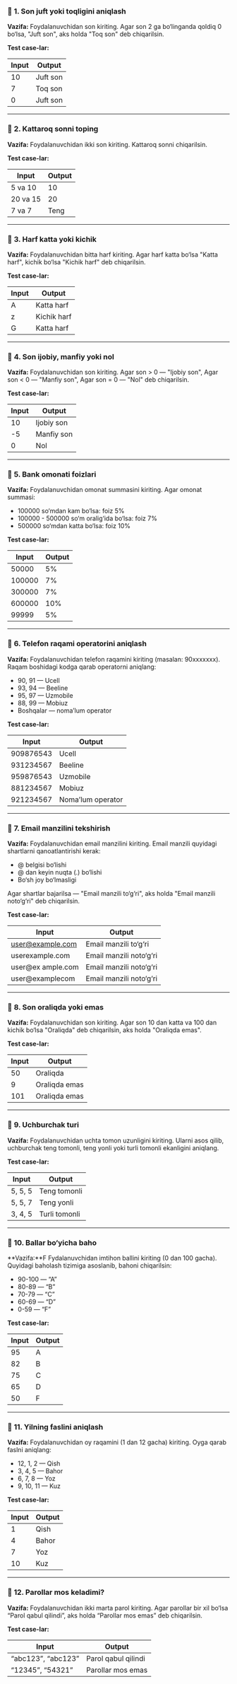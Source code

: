 ### 🔹 **1. Son juft yoki toqligini aniqlash**

**Vazifa:**
Foydalanuvchidan son kiriting.
Agar son 2 ga bo‘linganda qoldiq 0 bo‘lsa, "Juft son", aks holda "Toq son" deb chiqarilsin.

**Test case-lar:**

| Input | Output   |
| ----- | -------- |
| 10    | Juft son |
| 7     | Toq son  |
| 0     | Juft son |

---

### 🔹 **2. Kattaroq sonni toping**

**Vazifa:**
Foydalanuvchidan ikki son kiriting. Kattaroq sonni chiqarilsin.

**Test case-lar:**

| Input    | Output |
| -------- | ------ |
| 5 va 10  | 10     |
| 20 va 15 | 20     |
| 7 va 7   | Teng   |

---

### 🔹 **3. Harf katta yoki kichik**

**Vazifa:**
Foydalanuvchidan bitta harf kiriting.
Agar harf katta bo‘lsa "Katta harf", kichik bo‘lsa "Kichik harf" deb chiqarilsin.

**Test case-lar:**

| Input | Output      |
| ----- | ----------- |
| A     | Katta harf  |
| z     | Kichik harf |
| G     | Katta harf  |

---

### 🔹 **4. Son ijobiy, manfiy yoki nol**

**Vazifa:**
Foydalanuvchidan son kiriting.
Agar son > 0 — "Ijobiy son",
Agar son < 0 — "Manfiy son",
Agar son = 0 — "Nol" deb chiqarilsin.

**Test case-lar:**

| Input | Output     |
| ----- | ---------- |
| 10    | Ijobiy son |
| -5    | Manfiy son |
| 0     | Nol        |

---

### 🔹 **5. Bank omonati foizlari**

**Vazifa:**
Foydalanuvchidan omonat summasini kiriting.
Agar omonat summasi:

* 100000 so‘mdan kam bo‘lsa: foiz 5%
* 100000 - 500000 so‘m oralig‘ida bo‘lsa: foiz 7%
* 500000 so‘mdan katta bo‘lsa: foiz 10%

**Test case-lar:**

| Input  | Output |
| ------ | ------ |
| 50000  | 5%     |
| 100000 | 7%     |
| 300000 | 7%     |
| 600000 | 10%    |
| 99999  | 5%     |

---

### 🔹 **6. Telefon raqami operatorini aniqlash**

**Vazifa:**
Foydalanuvchidan telefon raqamini kiriting (masalan: 90xxxxxxx).
Raqam boshidagi kodga qarab operatorni aniqlang:

* 90, 91 — Ucell
* 93, 94 — Beeline
* 95, 97 — Uzmobile
* 88, 99 — Mobiuz
* Boshqalar — noma’lum operator

**Test case-lar:**

| Input     | Output            |
| --------- | ----------------- |
| 909876543 | Ucell             |
| 931234567 | Beeline           |
| 959876543 | Uzmobile          |
| 881234567 | Mobiuz            |
| 921234567 | Noma’lum operator |

---

### 🔹 **7. Email manzilini tekshirish**

**Vazifa:**
Foydalanuvchidan email manzilini kiriting.
Email manzili quyidagi shartlarni qanoatlantirishi kerak:

* @ belgisi bo‘lishi
* @ dan keyin nuqta (.) bo‘lishi
* Bo‘sh joy bo‘lmasligi

Agar shartlar bajarilsa — "Email manzili to‘g‘ri", aks holda "Email manzili noto‘g‘ri" deb chiqarilsin.

**Test case-lar:**

| Input                                       | Output                  |
| ------------------------------------------- | ----------------------- |
| [user@example.com](mailto:user@example.com) | Email manzili to‘g‘ri   |
| userexample.com                             | Email manzili noto‘g‘ri |
| user\@ex ample.com                          | Email manzili noto‘g‘ri |
| user\@examplecom                            | Email manzili noto‘g‘ri |

---

### 🔹 **8. Son oraliqda yoki emas**

**Vazifa:**
Foydalanuvchidan son kiriting.
Agar son 10 dan katta va 100 dan kichik bo‘lsa "Oraliqda" deb chiqarilsin, aks holda "Oraliqda emas".

**Test case-lar:**

| Input | Output        |
| ----- | ------------- |
| 50    | Oraliqda      |
| 9     | Oraliqda emas |
| 101   | Oraliqda emas |

---

### 🔹 **9. Uchburchak turi**

**Vazifa:**
Foydalanuvchidan uchta tomon uzunligini kiriting. Ularni asos qilib, uchburchak teng tomonli, teng yonli yoki turli tomonli ekanligini aniqlang.

**Test case-lar:**

| Input   | Output        |
| ------- | ------------- |
| 5, 5, 5 | Teng tomonli  |
| 5, 5, 7 | Teng yonli    |
| 3, 4, 5 | Turli tomonli |

---

### 🔹 **10. Ballar bo‘yicha baho**

**Vazifa:**F
Fydalanuvchidan imtihon ballini kiriting (0 dan 100 gacha). Quyidagi baholash tizimiga asoslanib, bahoni chiqarilsin:

* 90-100 — “A”
* 80-89 — “B”
* 70-79 — “C”
* 60-69 — “D”
* 0-59 — “F”

**Test case-lar:**

| Input | Output |
| ----- | ------ |
| 95    | A      |
| 82    | B      |
| 75    | C      |
| 65    | D      |
| 50    | F      |

---

### 🔹 **11. Yilning faslini aniqlash**

**Vazifa:**
Foydalanuvchidan oy raqamini (1 dan 12 gacha) kiriting. Oyga qarab faslni aniqlang:

* 12, 1, 2 — Qish
* 3, 4, 5 — Bahor
* 6, 7, 8 — Yoz
* 9, 10, 11 — Kuz

**Test case-lar:**

| Input | Output |
| ----- | ------ |
| 1     | Qish   |
| 4     | Bahor  |
| 7     | Yoz    |
| 10    | Kuz    |

---

### 🔹 **12. Parollar mos keladimi?**

**Vazifa:**
Foydalanuvchidan ikki marta parol kiriting. Agar parollar bir xil bo‘lsa “Parol qabul qilindi”, aks holda “Parollar mos emas” deb chiqarilsin.

**Test case-lar:**

| Input              | Output              |
| ------------------ | ------------------- |
| “abc123”, “abc123” | Parol qabul qilindi |
| “12345”, “54321”   | Parollar mos emas   |


